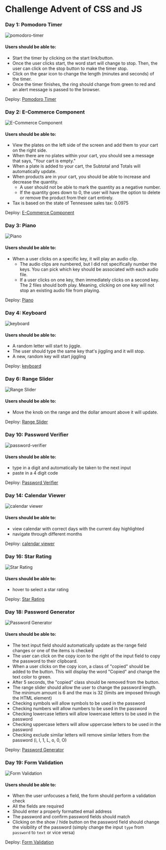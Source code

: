 # Challenge Advent of CSS and JS

### Day 1: Pomodoro Timer

![pomodoro-timer](/images/day1-screen.png 'pomodoro-timer')

#### Users should be able to:

- Start the timer by clicking on the start link/button.
- Once the user clicks start, the word start will change to stop. Then, the user can click on the stop button to make the timer stop.
- Click on the gear icon to change the length (minutes and seconds) of the timer.
- Once the timer finishes, the ring should change from green to red and an alert message is passed to the browser.

Deploy: [Pomodoro Timer](https://bloodsuckers-spb.github.io/advent-of-js/day01/ 'Pomodoro Timer')

### Day 2: E-Commerce Component

![E-Commerce Component](/images/day2-screen.png 'E-Commerce Component')

#### Users should be able to:

- View the plates on the left side of the screen and add them to your cart on the right side.
- When there are no plates within your cart, you should see a message that says, "Your cart is empty."
- When a plate is added to your cart, the Subtotal and Totals will automatically update.
- When products are in your cart, you should be able to increase and decrease the quantity.
  - A user should not be able to mark the quantity as a negative number.
  - If the quantity goes down to 0, the user will have the option to delete or remove the product from their cart entirely.
- Tax is based on the state of Tennessee sales tax: 0.0975

Deploy: [E-Commerce Component](https://bloodsuckers-spb.github.io/advent-of-js/day02/ 'E-Commerce Component')

### Day 3: Piano

![Piano](/images/day3-screen.png 'Piano')

#### Users should be able to:

- When a user clicks on a specific key, it will play an audio clip.
  - The audio clips are numbered, but I did not specifically number the keys. You can pick which key should be associated with each audio file.
  - If a user clicks on one key, then immediately clicks on a second key. The 2 files should both play. Meaning, clicking on one key will not stop an existing audio file from playing.

Deploy: [Piano](https://bloodsuckers-spb.github.io/advent-of-js/day03/ 'Piano')

### Day 4: Keyboard

![keyboard](/images/day4-screen.png 'keyboard')

#### Users should be able to:

- A random letter will start to jiggle.
- The user should type the same key that's jiggling and it will stop.
- A new, random key will start jiggling

Deploy: [keyboard](https://bloodsuckers-spb.github.io/advent-of-js/day04/ 'keyboard')


### Day 6: Range Slider

![Range Slider](/images/day6-screen.png 'Range Slider')

#### Users should be able to:

- Move the knob on the range and the dollar amount above it will update.

Deploy: [Range Slider](https://bloodsuckers-spb.github.io/advent-of-js/day06/ 'Range Slider')


### Day 10: Password Verifier

![password-verifier](/images/day10-screen.png 'Password Verifier')

#### Users should be able to:

- type in a digit and automatically be taken to the next input
- paste in a 4 digit code

Deploy: [Password Verifier](https://bloodsuckers-spb.github.io/advent-of-js/day10/ 'Password Verifier')

### Day 14: Calendar Viewer

![calendar viewer](/images/day14-screen.png 'Calendar Viewer')

#### Users should be able to:

- view calendar with correct days with the current day highlighted
- navigate through different months

Deploy: [calendar viewer](https://bloodsuckers-spb.github.io/advent-of-js/day14/ 'Calendar Viewer')

### Day 16: Star Rating

![Star Rating](/images/day16-screen.png 'Star Rating')

#### Users should be able to:

- hover to select a star rating

Deploy: [Star Rating](https://bloodsuckers-spb.github.io/advent-of-js/day16/ 'Star Rating')

### Day 18: Password Generator

![Password Generator](/images/day18-screen.png 'Password Generator')

#### Users should be able to:

- The text input field should automatically update as the range field changes or one of the items is checked
- The user can click on the copy icon to the right of the input field to copy the password to their clipboard.
- When a user clicks on the copy icon, a class of "copied" should be added to the button. This will display the word "Copied" and change the text color to green.
- After 5 seconds, the "copied" class should be removed from the button.
- The range slider should allow the user to change the password length. The minimum amount is 6 and the max is 32 (limits are imposed through the HTML element)
- Checking symbols will allow symbols to be used in the password
- Checking numbers will allow numbers to be used in the password
- Checking lowercase letters will allow lowercase letters to be used in the password
- Checking uppercase letters will allow uppercase letters to be used in the password
- Checking exclude similar letters will remove similar letters from the password (i, l, 1, L, o, 0, O)

Deploy: [Password Generator](https://bloodsuckers-spb.github.io/advent-of-js/day18/ 'Password Generator')

### Day 19: Form Validation

![Form Validation](/images/day19-screen.png 'Form Validation')

#### Users should be able to:

- When the user unfocuses a field, the form should perform a validation check
- All the fields are required
- Should enter a properly formatted email address
- The password and confirm password fields should match
- Clicking on the show / hide button on the password field should change the visibility of the password (simply change the input `type` from `password` to `text` or vice versa)

Deploy: [Form Validation](https://bloodsuckers-spb.github.io/advent-of-js/day19/ 'Form Validation')
